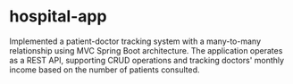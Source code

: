 # hospital-app
Implemented a patient-doctor tracking system with a many-to-many relationship using MVC Spring Boot architecture. The application operates as a REST API, supporting CRUD operations and tracking doctors' monthly income based on the number of patients consulted.
